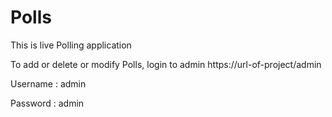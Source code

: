 # Polls
This is live Polling application

To add or delete or modify Polls, login to admin
https://url-of-project/admin
  
Username : admin

Password : admin
